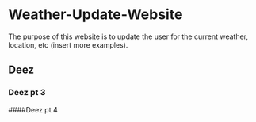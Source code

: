 # Weather-Update-Website

The purpose of this website is to update the user for the current weather, location, etc (insert more examples). 

## Deez

### Deez pt 3

####Deez pt 4
